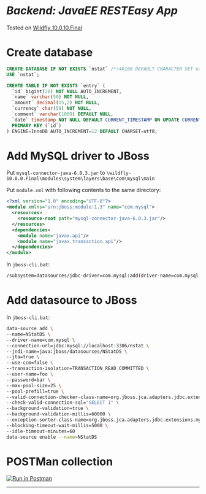 *Backend: JavaEE RESTEasy App*
====

Tested on [Wildfly 10.0.10.Final](http://wildfly.org/downloads/)

Create database
===
```sql
CREATE DATABASE IF NOT EXISTS `nstat` /*!40100 DEFAULT CHARACTER SET utf8 */;
USE `nstat`;

CREATE TABLE IF NOT EXISTS `entry` (
  `id` bigint(20) NOT NULL AUTO_INCREMENT,
  `name` varchar(50) NOT NULL,
  `amount` decimal(15,2) NOT NULL,
  `currency` char(50) NOT NULL,
  `comment` varchar(1000) DEFAULT NULL,
  `date` timestamp NOT NULL DEFAULT CURRENT_TIMESTAMP ON UPDATE CURRENT_TIMESTAMP,
  PRIMARY KEY (`id`)
) ENGINE=InnoDB AUTO_INCREMENT=12 DEFAULT CHARSET=utf8;
```

Add MySQL driver to JBoss
===
Put `mysql-connector-java-6.0.3.jar` to `\wildfly-10.0.0.Final\modules\system\layers\base\com\mysql\main`

Put `module.xml` with following contents to the same directory:

```xml
<?xml version="1.0" encoding="UTF-8"?>
<module xmlns="urn:jboss:module:1.3" name="com.mysql">
  <resources>
    <resource-root path="mysql-connector-java-6.0.3.jar"/>
  </resources>
  <dependencies>
    <module name="javax.api"/>
    <module name="javax.transaction.api"/>
  </dependencies>
</module>
```

In `jboss-cli.bat`:

```bash
/subsystem=datasources/jdbc-driver=com.mysql:add(driver-name=com.mysql,driver-module-name=com.mysql,driver-xa-datasource-class-name=com.mysql.cj.jdbc.MysqlXADataSource)
```

Add datasource to JBoss
===

In `jboss-cli.bat`:

```bash
data-source add \
--name=NStatDS \
--driver-name=com.mysql \
--connection-url=jdbc:mysql://localhost:3306/nstat \
--jndi-name=java:jboss/datasources/NStatDS \
--jta=true \
--use-ccm=false \
--transaction-isolation=TRANSACTION_READ_COMMITTED \
--user-name=foo \
--password=bar \
--max-pool-size=25 \
--pool-prefill=true \
--valid-connection-checker-class-name=org.jboss.jca.adapters.jdbc.extensions.mysql.MySQLValidConnectionChecker \
--check-valid-connection-sql="SELECT 1" \
--background-validation=true \
--background-validation-millis=60000 \
--exception-sorter-class-name=org.jboss.jca.adapters.jdbc.extensions.mysql.MySQLExceptionSorter \
--blocking-timeout-wait-millis=5000 \
--idle-timeout-minutes=60
data-source enable --name=NStatDS
```


POSTMan collection
===
[![Run in Postman](https://run.pstmn.io/button.svg)](https://app.getpostman.com/run-collection/747aed0e2a412bfc682f)


---
